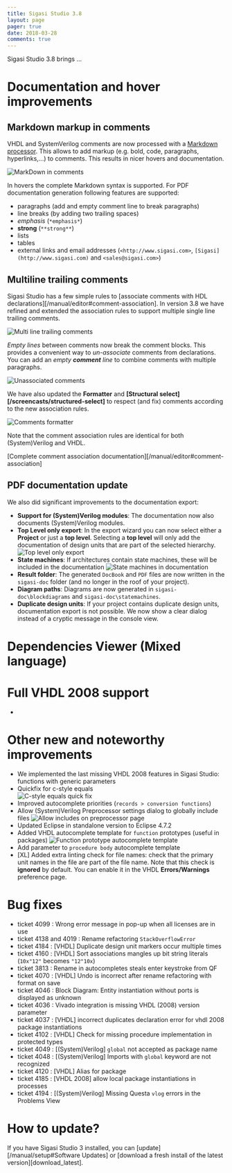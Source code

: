 ```yaml
---
title: Sigasi Studio 3.8
layout: page
pager: true
date: 2018-03-28
comments: true
---
```

Sigasi Studio 3.8 brings ...

# Documentation and hover improvements

## Markdown markup in comments

VHDL and SystemVerilog comments are now processed with a [Markdown processor](https://en.wikipedia.org/wiki/Markdown). This allows to add markup (e.g. bold, code, paragraphs, hyperlinks,...) to comments. This results in nicer hovers and documentation.

![MarkDown in comments](3.8/markdown_comments.png "markdown comments")

In hovers the complete Markdown syntax is supported. For PDF documentation generation following features are supported:
* paragraphs (add and empty comment line to break paragraphs)
* line breaks (by adding two trailing spaces)
* *emphasis* (`*emphasis*`)
* **strong** (`**strong**`)
* lists
* tables
* external links and email addresses (`<http://www.sigasi.com>`, `[Sigasi](http://www.sigasi.com)` and `<sales@sigasi.com>`)


## Multiline trailing comments

Sigasi Studio has a few simple rules to [associate comments with HDL declarations][/manual/editor#comment-association]. In version 3.8 we have refined and extended the association rules to support multiple single line trailing comments.

![Multi line trailing comments](3.8/comment_association_multiple_trailing.png "Multi line trailing comments")

*Empty lines* between comments now break the comment blocks. This provides a convenient way to *un-associate* comments from declarations. You can add an *empty **comment** line* to combine comments with multiple paragraphs.

![Unassociated comments](3.8/comment_association_unassociated_comment.png "Unassociated comments")

We have also updated the **Formatter** and **[Structural select][/screencasts/structured-select]** to respect (and fix) comments according to the new association rules.

![Comments formatter](3.8/comment_association_formatter.png "Comments formatter")

Note that the comment association rules are identical for both (System)Verilog and VHDL.

[Complete comment association documentation][/manual/editor#comment-association]

## PDF documentation update

We also did significant improvements to the documentation export:

* **Support for (System)Verilog modules**: The documentation now also documents (System)Verilog modules.
* **Top Level only export**: In the export wizard you can now select either a **Project** or just a **top level**. Selecting a **top level** will only add the documentation of design units that are part of the selected hierarchy.
![Top level only export](3.8/export_doc_toplevel.png "Export documentation for a top level")
* **State machines**: If architectures contain state machines, these will be included in the documentation
![State machines in documentation](3.8/statemachine_doc_pdf.png "State machines in documentation")
* **Result folder**: The generated `DocBook` and `PDF` files are now written in the `sigasi-doc` folder (and no longer in the roof of your project).
* **Diagram paths**: Diagrams are now generated in `sigasi-doc\blockdiagrams` and `sigasi-doc\statemachines`.
* **Duplicate design units**: If your project contains duplicate design units, documentation export is not possible. We now show a clear dialog instead of a cryptic message in the console view.

# Dependencies Viewer (Mixed language)

# Full VHDL 2008 support

* 

# Other new and noteworthy improvements

* We implemented the last missing VHDL 2008 features in Sigasi Studio: functions with generic parameters
* Quickfix for c-style equals  
![C-style equals quick fix](3.8/c_style_equals_quickfix.png "C-style equals quick fix")
* Improved autocomplete priorities (`records > conversion functions`)
* Allow (System)Verilog Preprocessor settings dialog to globally include files
![Allow `includes` on preprocessor page](3.8/includes_sv.png)
* Updated Eclipse in standalone version to Eclipse 4.7.2
* Added VHDL autocomplete template for `function` prototypes (useful in packages)
![Function prototype autocomplete template](3.8/function_prototype_autocomplete.png)
* Add parameter to `procedure body` autocomplete template
* \[XL] Added extra linting check for file names: check that the primary unit names in the file are part of the file name. Note that this check is **ignored** by default. You can enable it in the VHDL **Errors/Warnings** preference page.

# Bug fixes

- ticket 4099 : Wrong error message in pop-up when all licenses are in use
- ticket 4138 and 4019 : Rename refactoring `StackOverflowError`
- ticket 4184 : \[VHDL] Duplicate design unit markers occur multiple times
- ticket 4160 : \[VHDL] Sort associations mangles up bit string literals (`10x"12"` becomes `"12"10x`)
- ticket 3813 : Rename in autocompletes steals enter keystroke from QF
- ticket 4070 : \[VHDL] Undo is incorrect after rename refactoring with format on save
- ticket 4046 : Block Diagram: Entity instantiation without ports is displayed as unknown
- ticket 4036 : Vivado integration is missing VHDL (2008) version parameter
- ticket 4037 : \[VHDL] incorrect duplicates declaration error for vhdl 2008 package instantiations
- ticket 4102 : \[VHDL] Check for missing procedure implementation in protected types
- ticket 4049 : \[(System)Verilog] `global` not accepted as package name
- ticket 4048 : \[(System)Verilog] Imports with `global` keyword are not recognized
- ticket 4120 : \[VHDL] Alias for package
- ticket 4185 : \[VHDL 2008] allow local package instantiations in processes
- ticket 4194 : \[(System)Verilog] Missing Questa `vlog` errors in the Problems View

# How to update?

If you have Sigasi Studio 3 installed, you can [update][/manual/setup#Software Updates] or [download a fresh install of the latest version][download_latest].